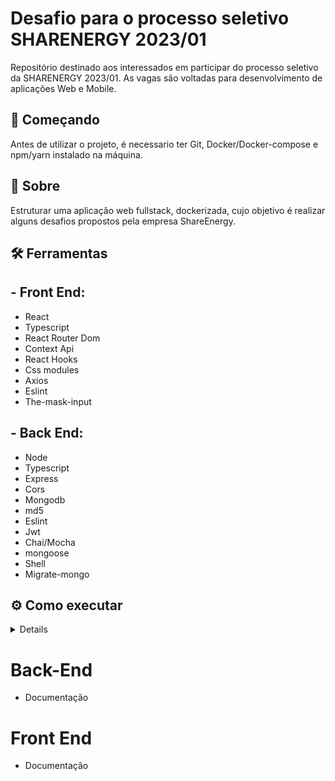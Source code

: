# Desafio para o processo seletivo SHARENERGY 2023/01

Repositório destinado aos interessados em participar do processo seletivo da SHARENERGY 2023/01. As vagas são voltadas para desenvolvimento de aplicações Web e Mobile.


## 🚀 Começando

Antes de utilizar o projeto, é necessario ter Git, Docker/Docker-compose e npm/yarn instalado na máquina.



## 📃 Sobre
  <p>
    Estruturar uma aplicação web fullstack, dockerizada, cujo objetivo é realizar alguns desafios propostos pela empresa ShareEnergy.
  </p>


## 🛠️ Ferramentas

## - Front End:
  - React
  - Typescript
  - React Router Dom
  - Context Api
  - React Hooks
  - Css modules
  - Axios
  - Eslint
  - The-mask-input
  
## - Back End:
  - Node
  - Typescript
  - Express
  - Cors
  - Mongodb
  - md5
  - Eslint
  - Jwt
  - Chai/Mocha
  - mongoose
  - Shell
  - Migrate-mongo

## ⚙️ Como executar
<details>

Será necessário que a porta 3000 e 3001 estejam disponíveis para a aplicação, Mongodb usará a porta 27017.

1 - Clone o repositório em uma pasta de sua preferencia 
```
git@github.com:AiramToscano/desafio-sharenergy-2023-01.git
```
2 - Entre na pasta `app` e suba o docker-compose, todas as depêndencias serão automaticamente instaladas
```
npm run compose:up   // para subir a aplicação
npm run compose:down // para parar completamente a aplicação
```
3 - Após rodar o comando, aguarde um pouco que a aplicação irá ficar disponivel nas seguintes rotas:

  `- Front End: http://localhost:3000`

  `- Back End: http://localhost:3001`

  <p> Caso algum container tiver com o status unhealty, você poderá acessar a aplicação localmente, instalando as dependências  `npm install`, tanto no <code>/app/frontend</code> quanto no <code>/app/backend</code></p>

  <p>E logo após a instalação das dependências, rode os comandos <code>npm start</code> no Front End e o comando <code>npm run dev</code> no back end</p>

  <p>Caso queria rodar localmente, irá precisar ter o mongoDB instalado na máquina ou em um container docker, com o a url `mongodb://0.0.0.0:27017/shareenergy` </p>

</details>


# Back-End

- Documentação

# Front End

- Documentação
